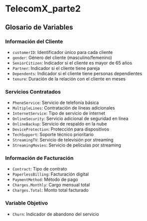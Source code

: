 # TelecomX_parte2

## Glosario de Variables

### Información del Cliente
- `customerID`: Identificador único para cada cliente
- `gender`: Género del cliente (masculino/femenino)
- `SeniorCitizen`: Indicador si el cliente es mayor de 65 años
- `Partner`: Indicador si el cliente tiene pareja
- `Dependents`: Indicador si el cliente tiene personas dependientes
- `tenure`: Duración de la relación con el cliente en meses

### Servicios Contratados
- `PhoneService`: Servicio de telefonía básica
- `MultipleLines`: Contratación de líneas adicionales
- `InternetService`: Tipo de servicio de internet
- `OnlineSecurity`: Servicio adicional de seguridad en línea
- `OnlineBackup`: Servicio de respaldo en la nube
- `DeviceProtection`: Protección para dispositivos
- `TechSupport`: Soporte técnico prioritario
- `StreamingTV`: Servicio de televisión por streaming
- `StreamingMovies`: Servicio de películas por streaming

### Información de Facturación
- `Contract`: Tipo de contrato
- `PaperlessBilling`: Facturación digital
- `PaymentMethod`: Método de pago
- `Charges.Monthly`: Cargo mensual total
- `Charges.Total`: Monto total facturado

### Variable Objetivo
- `Churn`: Indicador de abandono del servicio